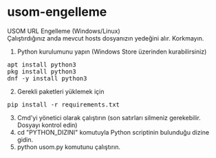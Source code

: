 # usom-engelleme
USOM URL Engelleme (Windows/Linux)
<br>
Çalıştırdığınız anda mevcut hosts dosyanızın yedeğini alır. Korkmayın.
<br>
1) Python kurulumunu yapın (Windows Store üzerinden kurabilirsiniz)<br>
<pre>apt install python3<br>pkg install python3<br>dnf -y install python3</pre>
2) Gerekli paketleri yüklemek için
<pre>pip install -r requirements.txt</pre>
3) Cmd'yi yönetici olarak çalıştırın (son satırları silmeniz gerekebilir. Dosyayı kontrol edin)
4) cd "PYTHON_DIZINI" komutuyla Python scriptinin bulunduğu dizine gidin.
5) python usom.py komutunu çalıştırın.
